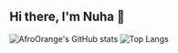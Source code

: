 ## Hi there, I'm Nuha 👋

![AfroOrange's GitHub stats](https://github-readme-stats.vercel.app/api?username=AfroOrange&show_icons=true&theme=transparent) ![Top Langs](https://github-readme-stats.vercel.app/api/top-langs/?username=AfroOrange&layout=compact)

